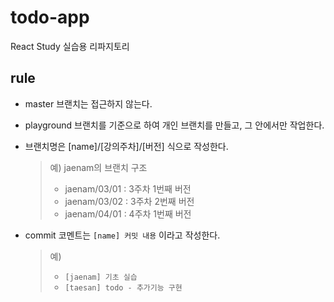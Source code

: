 # todo-app
React Study 실습용 리파지토리


## rule

- master 브랜치는 접근하지 않는다.
- playground 브랜치를 기준으로 하여 개인 브랜치를 만들고, 그 안에서만 작업한다.
- 브랜치명은 [name]/[강의주차]/[버전] 식으로 작성한다.

  > 예) jaenam의 브랜치 구조
  >  - jaenam/03/01 : 3주차 1번째 버전
  >  - jaenam/03/02 : 3주차 2번째 버전
  >  - jaenam/04/01 : 4주차 1번째 버전

- commit 코멘트는 `[name] 커밋 내용` 이라고 작성한다.

  > 예)
  > - `[jaenam] 기초 실습`
  > - `[taesan] todo - 추가기능 구현`
